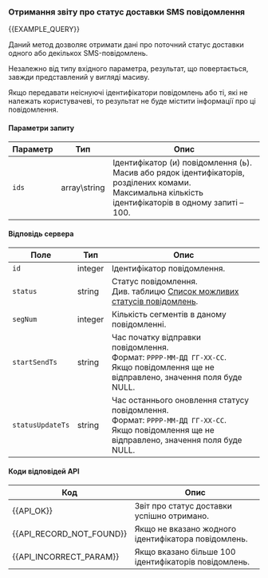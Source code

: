 ### Отримання звіту про статус доставки SMS повідомлення
{{EXAMPLE_QUERY}}

Даний метод дозволяє отримати дані про поточний статус доставки одного або декількох SMS-повідомлень.

Незалежно від типу вхідного параметра, результат, що повертається, завжди представлений у вигляді масиву. 

Якщо передавати неіснуючі ідентифікатори повідомлень або ті, які не належать користувачеві, то результат не буде містити інформації про ці повідомлення.

#### Параметри запиту

 Параметр   | Тип    | Опис
------------|--------|-----------
`ids`       | array\string | Ідентифікатор (и) повідомлення (ь). <br> Масив або рядок ідентифікаторів, розділених комами. <br> Максимальна кількість ідентифікаторів в одному запиті – 100.

#### Відповідь сервера

Поле           | Тип     | Опис
---------------|---------|-------------
`id`             | integer | Ідентифікатор повідомлення.
`status`         | string  | Статус повідомлення.<br>Див. таблицю [Список можливих статусів повідомлень](/uk/help/api-docs/other#SmsStatus).
`segNum`         | integer | Кількість сегментів в даному повідомленні.
`startSendTs`    | string  | Час початку відправки повідомлення.<br>Формат: `РРРР-ММ-ДД ГГ-ХХ-СС`.<br>Якщо повідомлення ще не відправлено, значення поля буде NULL.
`statusUpdateTs` | string  | Час останнього оновлення статусу повідомлення.<br>Формат: `РРРР-ММ-ДД ГГ-ХХ-СС`.<br>Якщо повідомлення ще не відправлено, значення поля буде NULL.

#### Коди відповідей API
Код | Опис
----|----
{{API_OK}} | Звіт про статус доставки успішно отримано.
{{API_RECORD_NOT_FOUND}} | Якщо не вказано жодного ідентифікатора повідомлень.
{{API_INCORRECT_PARAM}}  | Якщо вказано більше 100 ідентифікаторів повідомлень.
